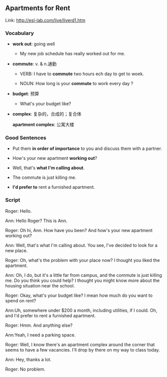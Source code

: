 ## Apartments for Rent

Link: http://esl-lab.com/live/liverd1.htm

### Vocabulary

+ **work out**: going well

  - My new job schedule has really worked out for me.

+ **commute**: v. & n.通勤

  - VERB: I have to **commute** two hours ech day to get to woek.

  - NOUN: How long is your **commute** to work every day ?

+ **budget**: 预算

  - What's your budget like?

+ **complex**: 复杂的，合成的；复合体

  **apartment complex**: 公寓大楼


### Good Sentences

+ Put them **in order of importance** to you and discuss them with a partner.

+ How's your new apartment **working out**?

+ Well, that's **what I'm calling about**.

+ The commute is just killing me. 

+ **I'd prefer to** rent a furnished apartment.


### Script

Roger: Hello.

Ann: Hello Roger? This is Ann.

Roger: Oh hi, Ann. How have you been? And how's your new apartment working out?

Ann: Well, that's what I'm calling about. You see, I've decided to look for a new place.

Roger: Oh, what's the problem with your place now? I thought you liked the apartment.

Ann: Oh, I do, but it's a little far from campus, and the commute is just killing me. Do you think you could help? I thought you might know more about the housing situation near the school.

Roger: Okay, what's your budget like? I mean how much do you want to spend on rent?

Ann:Uh, somewhere under $200 a month, including utilities, if I could. Oh, and I'd prefer to rent a furnished apartment.

Roger: Hmm. And anything else?

Ann:Yeah, I need a parking space.

Roger: Well, I know there's an apartment complex around the corner that seems to have a few vacancies. I'll drop by there on my way to class today.

Ann: Hey, thanks a lot.

Roger: No problem.
